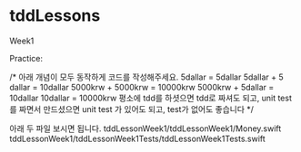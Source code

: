 # tddLessons


Week1

Practice:

/*
    아래 개념이 모두 동작하게 코드를 작성해주세요.
    5dallar = 5dallar
    5dallar + 5 dallar = 10dallar
    5000krw + 5000krw = 10000krw
    5000krw + 5dallar = 10dallar
    10dallar = 10000krw
    평소에 tdd를 하셧으면 tdd로 짜셔도 되고,
    unit test를 짜면서 만드셨으면 unit test 가 있어도 되고,
    test가 없어도 좋습니다
*/

아래 두 파일 보시면 됩니다.
tddLessonWeek1/tddLessonWeek1/Money.swift
tddLessonWeek1/tddLessonWeek1Tests/tddLessonWeek1Tests.swift
